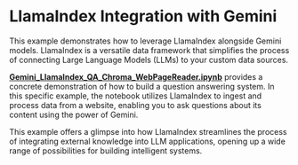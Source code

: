 # LlamaIndex Integration with Gemini

This example demonstrates how to leverage LlamaIndex alongside Gemini models. LlamaIndex is a versatile data framework that simplifies the process of connecting Large Language Models (LLMs) to your custom data sources.

**[Gemini_LlamaIndex_QA_Chroma_WebPageReader.ipynb](Gemini_LlamaIndex_QA_Chroma_WebPageReader.ipynb)** provides a concrete demonstration of how to build a question answering system.  In this specific example, the notebook utilizes LlamaIndex to ingest and process data from a website, enabling you to ask questions about its content using the power of Gemini.

This example offers a glimpse into how LlamaIndex streamlines the process of integrating external knowledge into LLM applications, opening up a wide range of possibilities for building intelligent systems.
